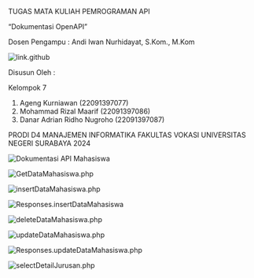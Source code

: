 TUGAS MATA KULIAH PEMROGRAMAN API

“Dokumentasi OpenAPI”

Dosen Pengampu : Andi Iwan Nurhidayat, S.Kom., M.Kom


![link.github](https://github.com/Agengkurniawan/TUGAS_API)

 


Disusun Oleh :

Kelompok 7


1.  Ageng Kurniawan             (22091397077)
2.  Mohammad Rizal Maarif       (22091397086)
3.  Danar Adrian Ridho Nugroho  (22091397087)



PRODI D4 MANAJEMEN INFORMATIKA
FAKULTAS VOKASI
UNIVERSITAS NEGERI SURABAYA
2024


![Dokumentasi API Mahasiswa](https://github.com/Agengkurniawan/TUGAS_API/assets/124551854/7ab3442b-2b19-4631-a7dc-af5b43370254)

![GetDataMahasiswa.php](https://github.com/Agengkurniawan/TUGAS_API/assets/124551854/e7e3309c-4588-4d99-b55c-5338d67639b0)

![insertDataMahasiswa.php](https://github.com/Agengkurniawan/TUGAS_API/assets/124551854/c73df813-2f81-4080-8d8a-2ed809550071)

![Responses.insertDataMahasiswa](https://github.com/Agengkurniawan/TUGAS_API/assets/124551854/6e16313a-6a84-4e2c-ae87-88368f855625)

![deleteDataMahasiswa.php](https://github.com/Agengkurniawan/TUGAS_API/assets/124551854/60e96377-3f15-481c-9635-8f30d1193dae)

![updateDataMahasiswa.php](https://github.com/Agengkurniawan/TUGAS_API/assets/124551854/3755c107-0349-4af3-8c4e-2221edae43a9)

![Responses.updateDataMahasiswa.php](https://github.com/Agengkurniawan/TUGAS_API/assets/124551854/ea9de858-0d57-49bf-9f2c-4a1e18c9914b)

![selectDetailJurusan.php](https://github.com/Agengkurniawan/TUGAS_API/assets/124551854/5be0488b-32f4-4741-97cc-4daed33b9e90)









